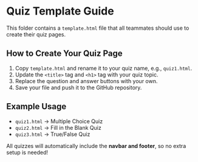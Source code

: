 # Quiz Template Guide

This folder contains a `template.html` file that all teammates should use to create their quiz pages.

## How to Create Your Quiz Page

1. Copy `template.html` and rename it to your quiz name, e.g., `quiz1.html`.
2. Update the `<title>` tag and `<h1>` tag with your quiz topic.
3. Replace the question and answer buttons with your own.
4. Save your file and push it to the GitHub repository.

## Example Usage

- `quiz1.html` → Multiple Choice Quiz
- `quiz2.html` → Fill in the Blank Quiz
- `quiz3.html` → True/False Quiz

All quizzes will automatically include the **navbar and footer**, so no extra setup is needed!